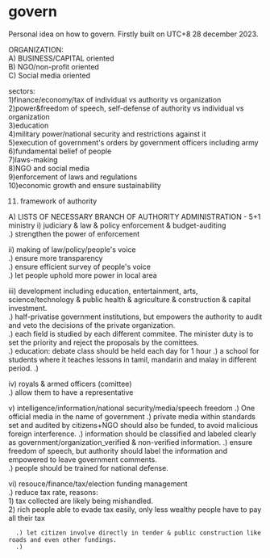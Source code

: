 # govern
  Personal idea on how to govern. Firstly built on UTC+8 28 december 2023.  

ORGANIZATION:   
  A) BUSINESS/CAPITAL oriented   
  B) NGO/non-profit oriented     
  C) Social media oriented  
  
sectors:  
  1)finance/economy/tax of individual vs authority vs organization  
  2)power&freedom of speech, self-defense of authority vs individual vs organization  
  3)education  
  4)military power/national security and restrictions against it  
  5)execution of government's orders by government officers including army  
  6)fundamental belief of people  
  7)laws-making  
  8)NGO and social media  
  9)enforcement of laws and regulations  
  10)economic growth and ensure sustainability    
  
  11) framework of authority
      
  A) LISTS OF NECESSARY BRANCH OF AUTHORITY ADMINISTRATION - 5+1 ministry
  i) judiciary & law & policy enforcement & budget-auditing   
    .) strengthen the power of enforcement
    
  ii) making of law/policy/people's voice  
      .) ensure more transparency  
      .) ensure efficient survey of people's voice  
      .) let people uphold more power in local area
      
  iii) development including education, entertainment, arts, science/technology & public health & agriculture & construction & capital investment.  
      .) half-privatise government institutions, but empowers the authority to audit and veto the decisions of the private organization.  
      .) each field is studied by each different commitee. The minister duty is to set the priority and reject the proposals by the comittees.  
      .) education: debate class should be held each day for 1 hour
      .) a school for students where it teaches lessons in tamil, mandarin and malay in different period.
      .) 
      
  
  iv) royals & armed officers (comittee)  
      .) allow them to have a representative 

  v) intelligence/information/national security/media/speech freedom
      .) One official media in the name of government
      .) private media within standards set and audited by citizens+NGO should also be funded, to avoid malicious foreign interference.
      .) information should be classified and labeled clearly as government/organization_verified & non-verified information.
      .) ensure freedom of speech, but authority should label the information and empowered to leave government comments.  
      .) people should be trained for national defense.  
    
  vi) resouce/finance/tax/election funding management  
      .) reduce tax rate, 
      reasons:  
      1) tax collected are likely being mishandled.  
      2) rich people able to evade tax easily, only less wealthy people have to pay all their tax  
      
      .) let citizen involve directly in tender & public construction like roads and even other fundings.   
      .) 
  
